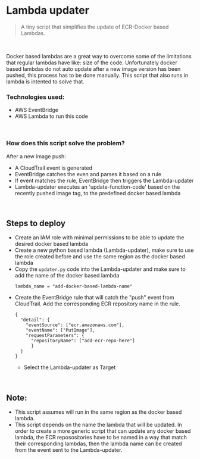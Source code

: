 # Lambda updater
> A tiny script that simplifies the update of ECR-Docker based Lambdas.

<br/>

Docker based lambdas are a great way to overcome some of the limitations that regular lambdas have like: size of the code.
Unfortunately docker based lambdas do not auto update after a new image version has been pushed, this process has to be done manually.
This script that also runs in lambda is intented to solve that.

### Technologies used:

- AWS EventBridge
- AWS Lambda to run this code
<br/>

### How does this script solve the problem?

After a new image push:

 - A CloudTrail event is generated
 - EventBridge catches the even and parses it based on a rule
 - If event matches the rule, EventBridge then triggers the Lambda-updater
 - Lambda-updater executes an 'update-function-code' based on the recently pushed image tag, to the predefined docker based lambda
<br/>


## Steps to deploy

 - Create an IAM role with minimal permissions to be able to update the desired docker based lambda
 - Create a new python based lambda (Lambda-updater), make sure to use the role created before and use the same region as the docker based lambda
 - Copy the `updater.py` code into the Lambda-updater and make sure to add the name of the docker based lambda
      ```
      lambda_name = "add-docker-based-lambda-name"
      ```
 - Create the EventBridge rule that will catch the "push" event from CloudTrail. Add the corresponding ECR repository name in the rule.
      ```
      {
        "detail": {
          "eventSource": ["ecr.amazonaws.com"],
          "eventName": ["PutImage"],
          "requestParameters": {
            "repositoryName": ["add-ecr-repo-here"]
            }
        }
      }
      ```
      - Select the Lambda-updater as Target
<br/>

## Note:
  - This script assumes will run in the same region as the docker based lambda.
  - This script depends on the name the lambda that will be updated. In order to create a more generic script that can update any docker based lambda,
the ECR reposositories have to be named in a way that match their corresponding lambdas, then the lambda name can be created from the event sent to the 
Lambda-updater.